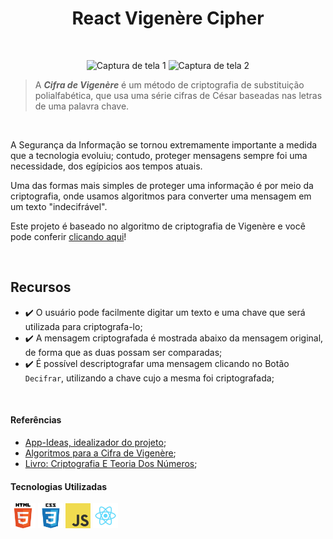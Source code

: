 <h1 align='center'>React Vigenère Cipher</h1>
<br>
<p align='center'>
  <img src='https://user-images.githubusercontent.com/62919596/92293650-7f68d480-eefb-11ea-8cdd-d71d8d3c6512.png' alt='Captura de tela 1' height='250'/>
  <img src='https://user-images.githubusercontent.com/62919596/92293652-80016b00-eefb-11ea-8053-b45049f3d071.png' alt='Captura de tela 2' height='250'/>
</p>

>A ***Cifra de Vigenère*** é um método de criptografia de substituição polialfabética, que usa uma série cifras de César baseadas nas letras de uma palavra chave.

<br>

A Segurança da Informação se tornou extremamente importante a medida que a tecnologia evoluiu; contudo, proteger mensagens sempre foi uma necessidade, dos egípicios aos tempos atuais.

Uma das formas mais simples de proteger uma informação é por meio da criptografia, onde usamos algoritmos para converter uma mensagem em um texto "indecifrável".

Este projeto é baseado no algoritmo de criptografia de Vigenère e você pode conferir [clicando aqui](https://react-vigenere-cipher.netlify.app/)!

<br>

## Recursos

- ✔️ O usuário pode facilmente digitar um texto e uma chave que será utilizada para criptografa-lo;
- ✔️ A mensagem criptografada é mostrada abaixo da mensagem original, de forma que as duas possam ser comparadas;
- ✔️ É possível descriptografar uma mensagem clicando no Botão `Decifrar`, utilizando a chave cujo a mesma foi criptografada;

<br>

#### Referências

- [App-Ideas, idealizador do projeto](https://github.com/florinpop17/app-ideas/blob/master/Projects/1-Beginner/Vigenere-Cipher.md);
- [Algoritmos para a Cifra de Vigenère](https://www.geeksforgeeks.org/vigenere-cipher/);
- [Livro: Criptografia E Teoria Dos Números](https://www.amazon.com.br/Criptografia-N%C3%BAmeros-Framilson-Ferreira-Carneiro/dp/8539908204);


#### Tecnologias Utilizadas
<p>
  <img height='40' src='https://raw.githubusercontent.com/github/explore/80688e429a7d4ef2fca1e82350fe8e3517d3494d/topics/html/html.png' />
  <img height='40' src='https://raw.githubusercontent.com/github/explore/80688e429a7d4ef2fca1e82350fe8e3517d3494d/topics/css/css.png' />
  <img height='40' src='https://raw.githubusercontent.com/github/explore/80688e429a7d4ef2fca1e82350fe8e3517d3494d/topics/javascript/javascript.png' />
  <img height='40' src='https://raw.githubusercontent.com/github/explore/80688e429a7d4ef2fca1e82350fe8e3517d3494d/topics/react/react.png' />
</p>
